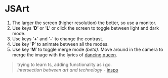# JSArt
1. The larger the screen (higher resolution) the better, so use a monitor.
2. Use keys '**D**’ or '**L**’ or click the screen to toggle between light and dark mode.
3. Use keys '**+**' and '**-**' to change the contrast.
4. Use key '**P**’ to animate between all the  modes.
5. Use key ‘**M**’ to toggle merge mode _(beta)_. Move around in the camera to merge the image with the lyrics of [dancing queen](https://youtu.be/xFrGuyw1V8s?feature=shared).
>trying to learn ts, adding functionality as i go.<br>_intersection between art and technology_ - [inspo](https://vm.tiktok.com/ZMYD8bQLu/)
